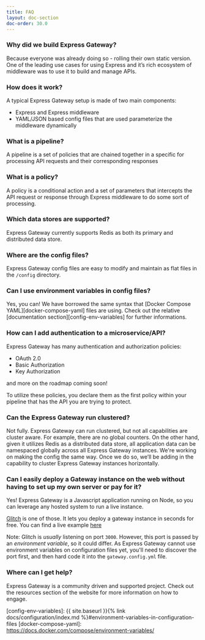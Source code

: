```yaml
---
title: FAQ
layout: doc-section
doc-order: 30.0
---
```


### Why did we build Express Gateway?

Because everyone was already doing so - rolling their own static version.  One of the leading use cases for using
Express and it’s rich ecosystem of middleware was to use it to build and manage APIs.

### How does it work?

A typical Express Gateway setup is made of two main components:
* Express and Express middleware
* YAML/JSON based config files that are used parameterize the middleware dynamically

### What is a pipeline?

A pipeline is a set of policies that are chained together in a specific for processing API requests and their
corresponding responses

### What is a policy?

A policy is a conditional action and a set of parameters that intercepts the API request or response through Express
middleware to do some sort of processing.

### Which data stores are supported?

Express Gateway currently supports Redis as both its primary and distributed data store.

### Where are the config files?

Express Gateway config files are easy to modify and maintain as flat files in the `/config` directory.

### Can I use environment variables in config files?

Yes, you can! We have borrowed the same syntax that [Docker Compose YAML][docker-compose-yaml] files are using.
Check out the relative [documentation section][config-env-variables] for further informations.

### How can I add authentication to a microservice/API?

Express Gateway has many authentication and authorization policies:

* OAuth 2.0
* Basic Authorization
* Key Authorization

and more on the roadmap coming soon!

To utilize these policies, you declare them as the first policy within your pipeline that has the API you are trying
to protect.

### Can the Express Gateway run clustered?

Not fully. Express Gateway can run clustered, but not all capabilities are cluster aware. For example, there are no
global counters. On the other hand, given it utilizes Redis as a distributed data store, all application data can be
namespaced globally across all Express Gateway instances.
We're working on making the config the same way. Once we do so, we’ll be adding in the capability to cluster Express
Gateway instances horizontally.

### Can I easily deploy a Gateway instance on the web without having to set up my own server or pay for it?

Yes! Express Gateway is a Javascript application running on Node, so you can leverage any hosted system to run a live
instance.

[Glitch](https://glitch.com) is one of those. It lets you deploy a gateway instance in seconds for free. You can find
a live example [here](https://glitch.com/edit/#!/express-gateway-test)

Note: Glitch is _usually_ listening on port `3000`. However, this port is passed by an _environment variable_, so it
could differ. As Express Gateway cannot use environment variables on configuration files yet, you'll need to discover
the port first, and then hard code it into the `gateway.config.yml` file.

### Where can I get help?

Express Gateway is a community driven and supported project. Check out the resources section of the website for more
information on how to engage.

[config-env-variables]: {{ site.baseurl }}{% link docs/configuration/index.md %}#environment-variables-in-configuration-files
[docker-compose-yaml]: https://docs.docker.com/compose/environment-variables/